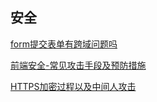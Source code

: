 ## 安全
[form提交表单有跨域问题吗](https://blog.51cto.com/u_15351653/3751985)

[前端安全-常见攻击手段及预防措施](https://www.cnblogs.com/yalong/p/16638754.html)

[HTTPS加密过程以及中间人攻击](https://www.cnblogs.com/yalong/p/16627043.html)

